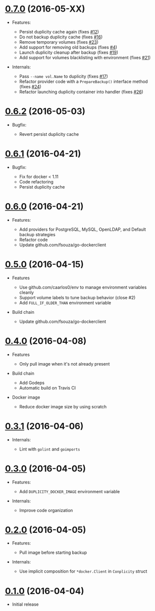 # [0.7.0](https://github.com/camptocamp/conplicity/releases/tag/0.7.0) (2016-05-XX)

* Features:

  - Persist duplicity cache again (fixes [#12](https://github.com/camptocamp/conplicity/issues/12))
  - Do not backup duplicity cache (fixes [#16](https://github.com/camptocamp/conplicity/issues/16))
  - Remove temporary volumes (fixes [#23](https://github.com/camptocamp/conplicity/issues/23))
  - Add support for removing old backups (fixes [#4](https://github.com/camptocamp/conplicity/issues/4))
  - Launch duplicity cleanup after backup (fixes [#19](https://github.com/camptocamp/conplicity/issues/19))
  - Add support for volumes blacklisting with environment (fixes [#21](https://github.com/camptocamp/conplicity/issues/21))

* Internals:

  - Pass `--name vol.Name` to duplicity (fixes [#17](https://github.com/camptocamp/conplicity/issues/17))
  - Refactor provider code with a `PrepareBackup()` interface method (fixes [#24](https://github.com/camptocamp/conplicity/issues/24))
  - Refactor launching duplicity container into handler (fixes [#26](https://github.com/camptocamp/conplicity/issues/26))


# [0.6.2](https://github.com/camptocamp/conplicity/releases/tag/0.6.2) (2016-05-03)

* Bugfix:

  - Revert persist duplicity cache

# [0.6.1](https://github.com/camptocamp/conplicity/releases/tag/0.6.1) (2016-04-21)

* Bugfix:

  - Fix for docker < 1.11
  - Code refactoring
  - Persist duplicity cache

# [0.6.0](https://github.com/camptocamp/conplicity/releases/tag/0.6.0) (2016-04-21)

* Features:

  - Add providers for PostgreSQL, MySQL, OpenLDAP, and Default backup strategies
  - Refactor code
  - Update github.com/fsouza/go-dockerclient

# [0.5.0](https://github.com/camptocamp/conplicity/releases/tag/0.5.0) (2016-04-15)

* Features

  - Use github.com/caarlos0/env to manage environment variables cleanly
  - Support volume labels to tune backup behavior (close #2)
  - Add `FULL_IF_OLDER_THAN` environment variable

* Build chain

  - Update github.com/fsouza/go-dockerclient


# [0.4.0](https://github.com/camptocamp/conplicity/releases/tag/0.4.0) (2016-04-08)

* Features

  - Only pull image when it's not already present

* Build chain

  - Add Godeps
  - Automatic build on Travis CI

* Docker image

  - Reduce docker image size by using scratch

# [0.3.1](https://github.com/camptocamp/conplicity/releases/tag/0.3.1) (2016-04-06)

* Internals: 

  - Lint with `golint` and `goimports`

# [0.3.0](https://github.com/camptocamp/conplicity/releases/tag/0.3.0) (2016-04-05)

* Features:

  - Add `DUPLICITY_DOCKER_IMAGE` environment variable

* Internals:

  - Improve code organization

# [0.2.0](https://github.com/camptocamp/conplicity/releases/tag/0.2.0) (2016-04-05)

* Features:

  - Pull image before starting backup

* Internals:

  - Use implicit composition for `*docker.Client` in `Conplicity` struct

# [0.1.0](https://github.com/camptocamp/conplicity/releases/tag/0.1.0) (2016-04-04)

* Initial release
